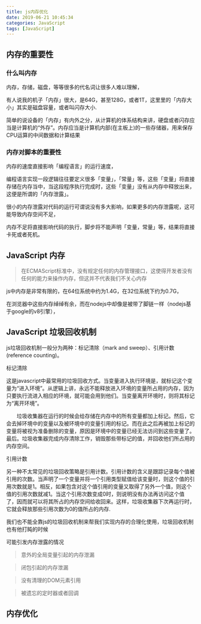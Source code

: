 ```yaml
---
title: js内存优化
date: 2019-06-21 10:45:34
categories: JavaScript
tags: [JavaScript]
---
```




## 内存的重要性

### 什么叫内存

内存，存储，磁盘，等等很多的代名词让很多人难以理解，

有人说我的机子「内存」很大，是64G，甚至128G，或者1T，这里里的「内存大小」其实是磁盘容量，或者叫闪存大小.

简单的说设备的「内存」有内外之分，从计算机的体系结构来讲，硬盘或者闪存应当是计算机的“外存”。内存应当是计算机内部(在主板上)的一些存储器，用来保存CPU运算的中间数据和计算结果

### 内存对脚本的重要性

内存的速度直接影响「编程语言」的运行速度，

编程语言实现一段逻辑往往要定义很多「变量」，「常量」等，这些「变量」将直接存储在内存当中，当这段程序执行完成时，这些「变量」没有从内存中释放出来，这便是所谓的「内存泄露」。

很小的内存泄露对代码的运行可谓说没有多大影响，如果更多的内存泄露呢，这可能导致内存空间不足，

内存不足将直接影响代码的执行，脚步将不能声明「变量，常量」等，结果将直接卡死或者死机。

## JavaScript 内存

> 在ECMAScript标准中，没有规定任何的内存管理接口，这使得开发者没有任何的能力来操作内存，但这并不代表我们不关心内存

js中内存是非常有限的，在64位系统中约为1.4G，在32位系统下约为0.7G，

在浏览器中这些内存绰绰有余，而在nodejs中却像是被带了脚链一样（nodejs基于google的v8引擎），


## JavaScript 垃圾回收机制

js垃圾回收机制一般分为两种：标记清除（mark and sweep）、引用计数(reference counting)。

标记清除

这是javascript中最常用的垃圾回收方式。当变量进入执行环境是，就标记这个变量为“进入环境”。从逻辑上讲，永远不能释放进入环境的变量所占用的内存，因为只要执行流进入相应的环境，就可能会用到他们。当变量离开环境时，则将其标记为“离开环境”。

　　垃圾收集器在运行的时候会给存储在内存中的所有变量都加上标记。然后，它会去掉环境中的变量以及被环境中的变量引用的标记。而在此之后再被加上标记的变量将被视为准备删除的变量，原因是环境中的变量已经无法访问到这些变量了。最后。垃圾收集器完成内存清除工作，销毁那些带标记的值，并回收他们所占用的内存空间。

引用计数

另一种不太常见的垃圾回收策略是引用计数。引用计数的含义是跟踪记录每个值被引用的次数。当声明了一个变量并将一个引用类型赋值给该变量时，则这个值的引用次数就是1。相反，如果包含对这个值引用的变量又取得了另外一个值，则这个值的引用次数就减1。当这个引用次数变成0时，则说明没有办法再访问这个值了，因而就可以将其所占的内存空间给收回来。这样，垃圾收集器下次再运行时，它就会释放那些引用次数为0的值所占的内存.


我们也不能全靠js的垃圾回收机制来帮我们实现内存的合理化使用，垃圾回收机制也有他打盹的时候

可能引发内存泄露的情况

> 意外的全局变量引起的内存泄漏

> 闭包引起的内存泄漏

> 没有清理的DOM元素引用

> 被遗忘的定时器或者回调



## 内存优化

